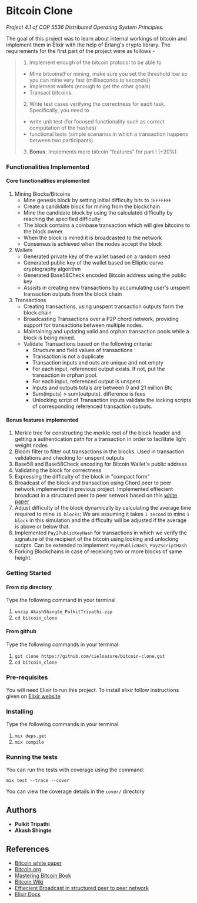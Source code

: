 # Bitcoin Clone

*Project 4.1 of COP 5536 Distributed Operating System Principles.*

The goal of this project was to learn about internal workings of bitcoin and implement them in Elixir with the help of Erlang's crypto library. The requirements for the first part of the project were as follows - 
> 1. Implement enough of the bitcoin protocol to be able to 
>* Mine bitcoins(For mining, make sure you set the threshold low so you can mine very fast (milliseconds to seconds))
>* Implement wallets (enough to get the other goals)
>* Transact bitcoins. 
> 2. Write test cases verifying the correctness for each task. Specifically, you need to 
>* write unit test (for focused functionality such as correct computation of the hashes)
>* functional tests (simple scenarios in which a transaction happens between two participants).
> 3. **Bonus**: Implements more bitcoin "features" for part I (+20%)

### Functionalities Implemented

#### Core functionalities implemented
1. Mining Blocks/Bitcoins
    - Mine genesis block by setting initial difficulty bits to `1EFFFFFF`
    - Create a candidate block for mining from the blockchain
    - Mine the candidate block by using the calculated difficulty by reaching the specified difficulty
    - The block contains a coinbase transaction which will give bitcoins to the block owner
    - When the block is mined it is broadcasted to the network
    - Consensus is achieved when the nodes accept the block 
2. Wallets
    - Generated private key of the wallet based on a random seed
    - Generated public key of the wallet based on Elliptic curve cryptography
      algorithm
    - Generated Base58Check encoded Bitcoin address using the public key
    - Assists in creating new transactions by accumulating user's unspent
      transaction outputs from the block chain
3. Transactions
    - Creating transactions, using unspent transaction outputs form the block chain
    - Broadcasting Transactions over a P2P chord network, providing support for transactions between multiple nodes.
    - Maintaining and updating valid and orphan transaction pools while a block is being mined.
    - Validate Transactions based on the following criteria:
        - Structure and field values of transactions 
        - Transaction is not a duplicate
        - Transaction inputs and outs are unique and not empty
        - For each input, referenced output exists. If not, put the transaction in orphan pool.
        - For each input, referenced output is unspent.
        - Inputs and outputs totals are between 0 and 21 million Btc
        - Sum(inputs) > sum(outputs). difference is fees
        - Unlocking script of Transaction inputs validate the locking scripts of corresponding referenced transaction outputs.

#### Bonus features implemented
1. Merkle tree for constructing the merkle root of the block header and getting a authentication path for a transaction in order to facilitate light weight nodes
2. Bloom filter to filter out transactions in the blocks. Used in transaction validations and checking for unspent outputs
3. Base58 and Base58Check encoding for Bitcoin Wallet's public address
4. Validating the block for correctness
5. Expressing the difficulty of the block in "compact form"
6. Broadcast of the block and transaction using Chord peer to peer network implemented in previous project. Implemented effiecient broadcast in a structured peer to peer network based on this [white paper](http://www-kiv.zcu.cz/~ledvina/DHT/paper3.pdf)
7. Adjust difficulty of the block dynamically by calculating the average time required to mine `10 blocks`; We are assuming it takes `1 second` to mine `1 block` in this simulation and the difficulty will be adjusted if the average is above or below that.
8. Implemented `Pay2PublicKeyHash` for  transactions in which we verify the
   signature of the recipient of the bitcoin using locking and unlocking  
   scripts. Can be extended to implement `Pay2PublicHash`, `Pay2ScriptHash`
9. Forking Blockchains in case of receiving two or more blocks of same height.


### Getting Started
#### From zip directory
Type the following command in your terminal
1. `unzip AkashShingte_PulkitTripathi.zip`
2. `cd bitcoin_clone`

#### From github
Type the following commands in your terminal
1. `git clone https://github.com/cieloazure/bitcoin-clone.git`
2. `cd bitcoin_clone`

### Pre-requisites

You will need Elixir to run this project. 
To install elixir follow instructions given on [Elixir website](https://elixir-lang.org/install.html)

### Installing
Type the following commands in your terminal
1. `mix deps.get`
2. `mix compile`

### Running the tests
You can run the tests with coverage using the command: 

`mix test --trace --cover`

You can view the coverage details in the `cover/` directory 

## Authors

* **Pulkit Tripathi**
* **Akash Shingte**

## References

* [Bitcoin white paper](https://bitcoin.org/bitcoin.pdf)
* [Bitcoin.org](https://bitcoin.org/en/)
* [Mastering Bitcoin Book](https://www.docdroid.net/ELs0cbB/mastering-bitcoin.pdf)
* [Bitcoin Wiki](https://en.bitcoin.it/wiki/Main_Page)
* [Effiecient Broadcast in structured peer to peer network](http://www-kiv.zcu.cz/~ledvina/DHT/paper3.pdf)
* [Elixir Docs](https://hexdocs.pm/elixir/Kernel.html)

